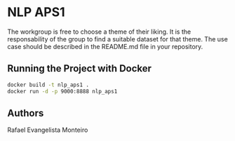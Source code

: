 # NLP APS1

The workgroup is free to choose a theme of their liking. It is the responsability of the group to find a suitable dataset for that theme. The use case should be described in the README.md file in your repository.

## Running the Project with Docker

```bash
docker build -t nlp_aps1 .
docker run -d -p 9000:8888 nlp_aps1
```

## Authors

Rafael Evangelista Monteiro